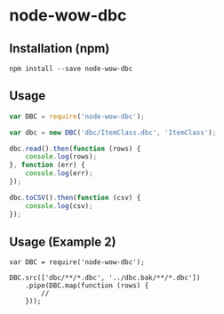 # node-wow-dbc

## Installation (npm)
```
npm install --save node-wow-dbc
```

## Usage
```js
var DBC = require('node-wow-dbc');

var dbc = new DBC('dbc/ItemClass.dbc', 'ItemClass');

dbc.read().then(function (rows) {
	console.log(rows);
}, function (err) {
	console.log(err);
});

dbc.toCSV().then(function (csv) {
	console.log(csv);
});
```

## Usage (Example 2)
```
var DBC = require('node-wow-dbc');

DBC.src(['dbc/**/*.dbc', '../dbc.bak/**/*.dbc'])
	.pipe(DBC.map(function (rows) {
		//
	}));
```